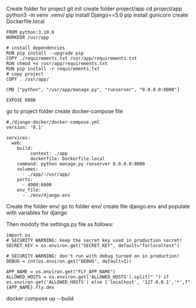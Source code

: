 Create folder for project
git init
create folder project/app
cd project/app
python3 -m venv .venv/
pip install Django==5.0
pip install gunicorn
create Dockerfile.local

```
FROM python:3.10.6
WORKDIR /usr/app

# install dependencies
RUN pip install --upgrade pip
COPY ./requirements.txt /usr/app/requirements.txt 
RUN chmod +x /usr/app/requirements.txt
RUN pip install -r requirements.txt
# copy project
COPY . /usr/app/

CMD ["python", "/usr/app/manage.py", "runserver", "0.0.0.0:8000"]

EXPOSE 8000
```

go to project folder
create docker-compose file

```
#./django-docker/docker-compose.yml
version: '0.1'

services:
  web:
    build:
         context: ./app 
         dockerfile: Dockerfile.local
    command: python manage.py runserver 0.0.0.0:8000
    volumes:
      - ./app/:/usr/app/
    ports:
      - 4000:8000
    env_file:
      - ./env/django.env
```

Create the folder env/
go to folder env/
create file django.env and populate with variables for django


Then modofy the settings.py file as follows:
```
import os
# SECURITY WARNING: keep the secret key used in production secret!
SECRET_KEY = os.environ.get("SECRET_KEY", default="forlocaltest")

# SECURITY WARNING: don't run with debug turned on in production!
DEBUG = int(os.environ.get("DEBUG", default=1))

APP_NAME = os.environ.get("FLY_APP_NAME")
ALLOWED_HOSTS = os.environ.get('ALLOWED_HOSTS').split(" ") if os.environ.get('ALLOWED_HOSTS') else ['localhost', '127.0.0.1','*',f"{APP_NAME}.fly.dev
```

docker compose up --build